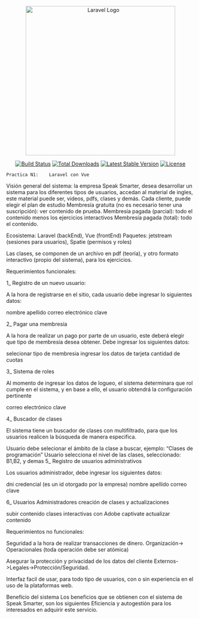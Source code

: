 <p align="center"><a href="https://laravel.com" target="_blank"><img src="https://raw.githubusercontent.com/laravel/art/master/logo-lockup/5%20SVG/2%20CMYK/1%20Full%20Color/laravel-logolockup-cmyk-red.svg" width="400" alt="Laravel Logo"></a></p>

<p align="center">
<a href="https://github.com/laravel/framework/actions"><img src="https://github.com/laravel/framework/workflows/tests/badge.svg" alt="Build Status"></a>
<a href="https://packagist.org/packages/laravel/framework"><img src="https://img.shields.io/packagist/dt/laravel/framework" alt="Total Downloads"></a>
<a href="https://packagist.org/packages/laravel/framework"><img src="https://img.shields.io/packagist/v/laravel/framework" alt="Latest Stable Version"></a>
<a href="https://packagist.org/packages/laravel/framework"><img src="https://img.shields.io/packagist/l/laravel/framework" alt="License"></a>
</p>

	Practica N1:    Laravel con Vue


Visión general del sistema: 
la empresa Speak Smarter, desea desarrollar un sistema para los diferentes tipos de usuarios, accedan al material de ingles, este material puede ser, videos, pdfs, clases y demás. Cada cliente, puede elegir el plan de estudio
Membresía gratuita (no es necesario tener una suscripción): ver contenido de prueba.
Membresía pagada (parcial): todo el contenido menos los ejercicios interactivos
Membresía pagada (total): todo el contenido.

Ecosistema: Laravel (backEnd), Vue (frontEnd)
Paquetes: jetstream (sesiones para usuarios), Spatie  (permisos y roles) 


Las clases, se componen de un archivo en pdf  (teoría), y otro formato interactivo (propio del sistema), para los ejercicios.


Requerimientos funcionales:

1_ Registro de un nuevo usuario:

A la hora de registrarse en el sitio, cada usuario debe ingresar lo siguientes datos:

nombre
apellido
correo electrónico
clave


2_ Pagar una membresía

A la hora de realizar un pago por parte de un usuario, este deberá elegir que tipo de membresía desea obtener. Debe ingresar los siguientes datos:

selecionar tipo de membresia
 ingresar los datos de tarjeta
cantidad de cuotas

3_ Sistema de roles

Al momento de ingresar los datos de logueo, el sistema determinara que rol cumple en el sistema, y en base a ello, el usuario  obtendrá la configuración pertinente 

correo electrónico
clave

4_ Buscador  de clases

El sistema tiene un buscador de clases con multifiltrado, para que los usuarios realicen la búsqueda de manera especifica.

Usuario debe selecionar el ámbito de la clase a buscar, ejemplo: “Clases de programación”
Usuario selecciona el nivel de las clases, seleccionado: B1,B2, y demas
5_ Registro de usuarios administrativos

Los usuarios administrador, debe ingresar los siguientes datos:

dni
credencial (es un id otorgado por la empresa)
nombre
apellido
correo
clave

6_ Usuarios Administradores creación de clases y actualizaciones

subir contenido
clases interactivas con Adobe captivate
actualizar contenido



Requerimientos no funcionales:

Seguridad a la hora de realizar transacciones de dinero.
 Organización-> Operacionales (toda operación debe ser atómica)

Asegurar la protección y privacidad de los datos del cliente
 Externos->Legales->Protección/Seguridad.

Interfaz facil de usar, para todo tipo de usuarios, con o sin experiencia en el uso de la plataformas web.

Beneficio del sistema
	Los beneficios que se obtienen con el sistema de Speak Smarter, son los siguientes
Eficiencia y autogestión para los interesados en adquirir este servicio.



